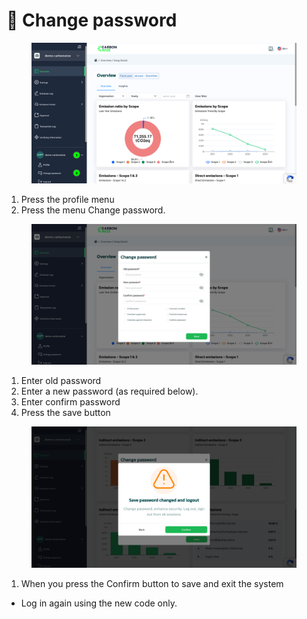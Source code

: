 # 🔐 Change password

<figure><img src="../.gitbook/assets/image (9) (1) (1).png" alt=""><figcaption></figcaption></figure>

1. Press the profile menu&#x20;
2. Press the menu Change password.



<figure><img src="../.gitbook/assets/image (10).png" alt=""><figcaption></figcaption></figure>

1. Enter old password&#x20;
2. Enter a new password (as required below).&#x20;
3. Enter confirm password&#x20;
4. Press the save button



<figure><img src="../.gitbook/assets/image (11).png" alt=""><figcaption></figcaption></figure>

1. When you press the Confirm button to save and exit the system

* Log in again using the new code only.
